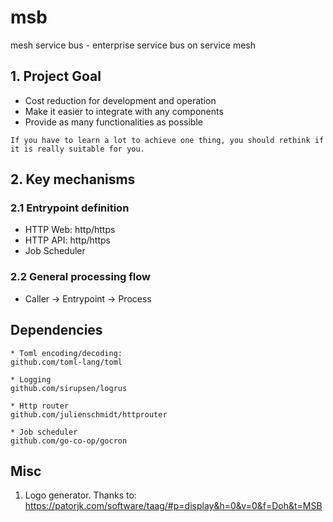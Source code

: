 # msb
mesh service bus - enterprise service bus on service mesh

## 1. Project Goal

* Cost reduction for development and operation
* Make it easier to integrate with any components
* Provide as many functionalities as possible

`If you have to learn a lot to achieve one thing, you should rethink if it is really suitable for you.`

## 2. Key mechanisms

### 2.1 Entrypoint definition

* HTTP Web: http/https
* HTTP API: http/https
* Job Scheduler
### 2.2 General processing flow

* Caller -> Entrypoint -> Process

## Dependencies

```text
* Toml encoding/decoding:
github.com/toml-lang/toml

* Logging
github.com/sirupsen/logrus

* Http router
github.com/julienschmidt/httprouter

* Job scheduler
github.com/go-co-op/gocron
```

## Misc

1. Logo generator. Thanks to: https://patorjk.com/software/taag/#p=display&h=0&v=0&f=Doh&t=MSB

